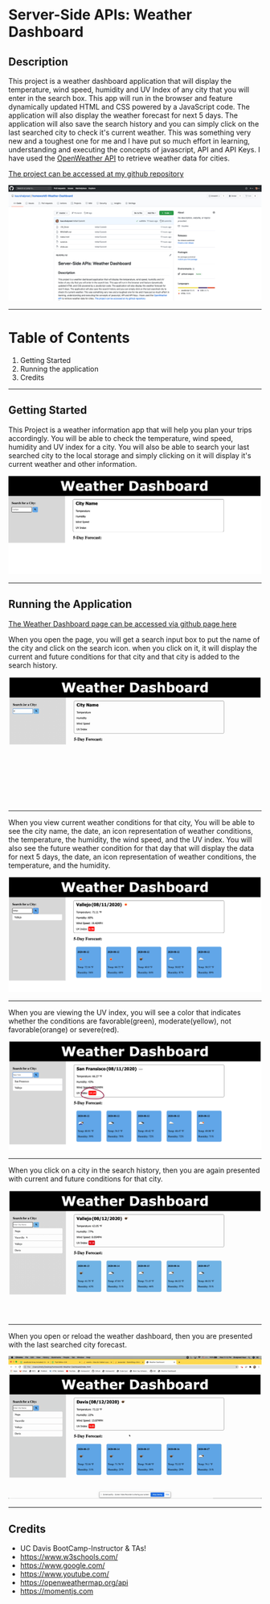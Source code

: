 # Server-Side APIs: Weather Dashboard

## Description
 This project is a weather dashboard application that will display the temperature, wind speed, humidity and UV Index of any city that you will enter in the search box. This app will run in the browser and feature dynamically updated HTML and CSS powered by a JavaScript code. The application will also display the weather forecast for next 5 days. The application will also save the search history and you can simply click on the last searched city to check it's current weather. This was something very new and a toughest one for me and I have put so much effort in learning, understanding and executing the concepts of javascript, API and API Keys. I have used the [OpenWeather API](https://openweathermap.org/api) to retrieve weather data for cities.

 [The project can be accessed at my github repository](https://github.com/kaurshalpreet/homework6-Weather-Dashboard)

 ![Homework Repository Screenshot](./assets/repo.png)

 ---

# Table of Contents
1. Getting Started
1. Running the application
1. Credits
---

## Getting Started

This Project is a weather information app that will help you plan your trips accordingly. You will be able to check the temperature, wind speed, humidity and UV index for a city. You will also be able to search your last searched city to the local storage and simply clicking on it will display it's current weather and other information.

![Getting Started!](./assets/gettingStarted.png)

---

## Running the Application

[The Weather Dashboard page can be accessed via github page here](https://kaurshalpreet.github.io/homework6-Weather-Dashboard/)

When you open the page, you will get a search input box to put the name of the city and click on the search icon. when you click on it, it will display the current and future conditions for that city and that city is added to the search history.

![Start Page](./assets/startPage.gif)

---

When you view current weather conditions for that city, You will be able to see the city name, the date, an icon representation of weather conditions, the temperature, the humidity, the wind speed, and the UV index. You will also see the future weather condition for that day that will display the data for next 5 days, the date, an icon representation of weather conditions, the temperature, and the humidity.

![Page Display](./assets/pageDisplay.png)

---

When you are viewing the UV index, you will see a color that indicates whether the conditions are favorable(green), moderate(yellow), not favorable(orange) or severe(red).

![UV Index Display](./assets/uvIndex.png)

---

When you click on a city in the search history, then you are again presented with current and future conditions for that city.

![Search History](./assets/searchHistory.gif)

---

When you open or reload the weather dashboard, then you are presented with the last searched city forecast.

![Refresh](./assets/refresh.gif)

---


## Credits
* UC Davis BootCamp-Instructor & TAs!
* https://www.w3schools.com/
* https://www.google.com/
* https://www.youtube.com/
* https://openweathermap.org/api
* https://momentjs.com